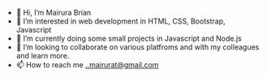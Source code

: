 - 👋 Hi, I’m Mairura Brian
- 👀 I’m interested in web development in HTML, CSS, Bootstrap, Javascript
- 🌱 I’m currently doing some small projects in Javascript and Node.js
- 💞️ I’m looking to collaborate on various platfroms and with my colleagues and learn more.
- 📫 How to reach me ..mairurat@gmail.com

<!---
mairura/mairura is a ✨ special ✨ repository because its `README.md` (this file) appears on your GitHub profile.
You can click the Preview link to take a look at your changes.
--->
